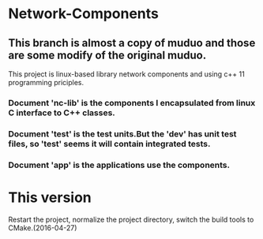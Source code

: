 # Network-Components

## This branch is almost a copy of muduo and those are some modify of the original muduo.

This project is linux-based library network components and using c++ 11 programming priciples.<br/>

### Document 'nc-lib' is the components I encapsulated from linux C interface to C++ classes.<br/>
### Document 'test' is the test units.But the 'dev' has unit test files, so 'test' seems it will contain integrated tests.<br/>
### Document 'app' is the applications use the components.<br/>

# This version
Restart the project, normalize the project directory, switch the build tools to CMake.(2016-04-27)<br/>
